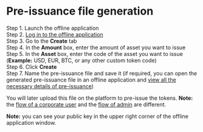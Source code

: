 # Pre-issuance file generation

Step 1. Launch the offline application  
Step 2. [Log in to the offline application](log-in-to-the-offline-application.md)  
Step 3. Go to the **Create** tab  
Step 4. In the **Amount** box, enter the amount of asset you want to issue  
Step 5. In the **Asset** box, enter the code of the asset you want to issue \(**Example:** USD, EUR, BTC, or any other custom token code\)  
Step 6. Click **Create**  
Step 7. Name the pre-issuance file and save it \(if required, you can open the generated pre-issuance file in an offline application and [view all the necessary details of pre-issuance](pre-issuance-file-review.md)\)

You will later upload this file on the platform to pre-issue the tokens. **Note:** the [flow of a corporate user](../../user-guide/user-issued-tokens/token-pre-issuance.md) and the [flow of admin](../system-assets-management/system-asset-pre-issuance.md) are different.

**Note:** you can see your public key in the upper right corner of the offline application window.

